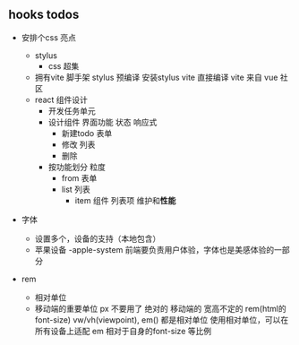 ## hooks todos 

- 安排个css 亮点
  - stylus 
      - css 超集
  - 拥有vite 脚手架
       stylus 预编译 安装stylus vite 直接编译
       vite 来自 vue 社区
  - react 组件设计
       - 开发任务单元
       - 设计组件
          界面功能 状态 响应式
          - 新建todo 表单
          - 修改 列表
          - 删除
       - 按功能划分 粒度
            - from 表单
            - list 列表
                - item 组件 列表项 维护和**性能**

- 字体 
   - 设置多个，设备的支持（本地包含）
   - 苹果设备 -apple-system  前端要负责用户体验，字体也是美感体验的一部分
- rem
    - 相对单位
    - 移动端的重要单位 px 不要用了  绝对的 
       移动端的 宽高不定的 rem(html的font-size) vw/vh(viewpoint), em()  都是相对单位 
       使用相对单位，可以在所有设备上适配
       em 相对于自身的font-size 等比例
